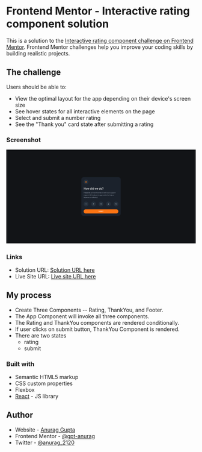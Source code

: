 # Frontend Mentor - Interactive rating component solution

This is a solution to the [Interactive rating component challenge on Frontend Mentor](https://www.frontendmentor.io/challenges/interactive-rating-component-koxpeBUmI). Frontend Mentor challenges help you improve your coding skills by building realistic projects.

## The challenge

Users should be able to:

- View the optimal layout for the app depending on their device's screen size
- See hover states for all interactive elements on the page
- Select and submit a number rating
- See the "Thank you" card state after submitting a rating

### Screenshot

![](./Interactive%20Rating%20Component%20Solution.png)

### Links

- Solution URL: [Solution URL here](https://www.frontendmentor.io/solutions/interactive-rating-component-using-react-Xggm-qu2st)
- Live Site URL: [Live site URL here](https://loquacious-hotteok-4fac23.netlify.app/)

## My process

- Create Three Components -- Rating, ThankYou, and Footer.
- The App Component will invoke all three components.
- The Rating and ThankYou components are rendered conditionally.
- If user clicks on submit button, ThankYou Component is rendered.
- There are two states
  - rating
  - submit

### Built with

- Semantic HTML5 markup
- CSS custom properties
- Flexbox
- [React](https://reactjs.org/) - JS library

## Author

- Website - [Anurag Gupta](https://www.your-site.com)
- Frontend Mentor - [@gpt-anurag](https://www.frontendmentor.io/profile/gpt-anurag)
- Twitter - [@anurag_2120](https://www.twitter.com/@anurag_2120)
